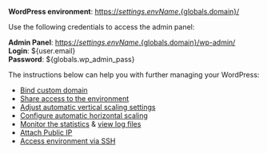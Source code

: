 **WordPress environment**: [https://${settings.envName}.${globals.domain}/](https://${settings.envName}.${globals.domain}/)  

Use the following credentials to access the admin panel:   

**Admin Panel**: [https://${settings.envName}.${globals.domain}/wp-admin/](https://${settings.envName}.${globals.domain}/wp-admin/)  
**Login**: ${user.email}  
**Password**: ${globals.wp_admin_pass}  

The instructions below can help you with further managing your WordPress:   

* [Bind custom domain](https://docs.jelastic.com/custom-domain-via-cname)   
* [Share access to the environment](http://docs.jelastic.com/share-environment)   
* [Adjust automatic vertical scaling settings](http://docs.jelastic.com/automatic-vertical-scaling)   
* [Configure automatic horizontal scaling](http://docs.jelastic.com/automatic-horizontal-scaling)   
* [Monitor the statistics](http://docs.jelastic.com/view-app-statistics) & [view log files](https://docs.jelastic.com/view-log-files)   
* [Attach Public IP](https://docs.jelastic.com/public-ip)   
* [Access environment via SSH](https://docs.jelastic.com/ssh-access)   
